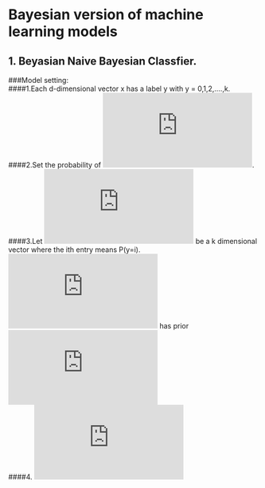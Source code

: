 # Bayesian version of machine learning models 

## 1. Beyasian Naive Bayesian Classfier.
###Model setting: <br>
####1.Each d-dimensional vector x has a label y with y = 0,1,2,....,k. <br>
####2.Set the probability of ![alt text](http://latex.codecogs.com/gif.latex?P%28x_n%7C%5Clambda_%7By_n%7D%29%3D%5Cprod_%7Bj%3DI%7D%5EdPoisson%28x_n_%2C_j%7C%5Clambda_%7By_n_%2Cj%7D%29). <br>
####3.Let ![alt text](http://latex.codecogs.com/gif.latex?%5Cpi) be a k dimensional vector where the ith entry means P(y=i). ![alt text](http://latex.codecogs.com/gif.latex?%5Cpi) has prior ![alt text](http://latex.codecogs.com/gif.latex?Dirichlet%28%5Calpha_1%2C...%2C%5Calpha_k%29)<br>
####4. ![alt text](http://latex.codecogs.com/gif.latex?for%5C%2C%20i%5Cin%5C%7B1%2C...%2Ck%20%5C%7D%5C%2C%20and%20%5C%2C%20j%20%5Cin%5C%7B1%2C...%2Cd%5C%7D%2C%5C%2C%20%5Clambda_i%2C_j%20%5C%2C%20in%20%5C%2CGamma%28a%2Cb%29)

